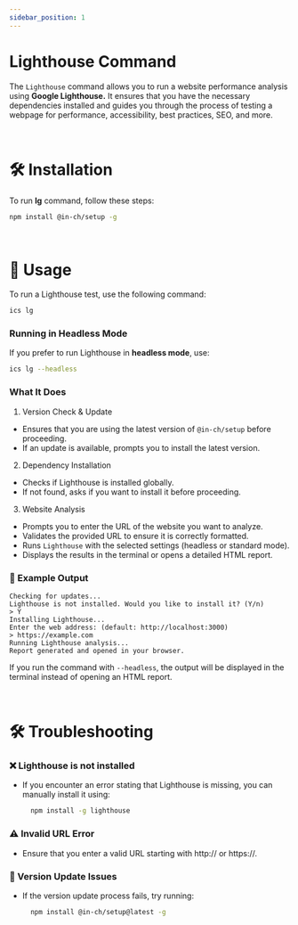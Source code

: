 ```yaml
---
sidebar_position: 1
---
```


# Lighthouse Command

The `Lighthouse` command allows you to run a website performance analysis using **Google Lighthouse.** It ensures that you have the necessary dependencies installed and guides you through the process of testing a webpage for performance, accessibility, best practices, SEO, and more.

<br />

# 🛠 Installation

To run **lg** command, follow these steps:

```bash
npm install @in-ch/setup -g
```

<br />

# 🚀 Usage

To run a Lighthouse test, use the following command:

```bash
ics lg
```

### Running in Headless Mode

If you prefer to run Lighthouse in **headless mode**, use:

```bash
ics lg --headless
```

### What It Does

1. Version Check & Update

- Ensures that you are using the latest version of `@in-ch/setup` before proceeding.
- If an update is available, prompts you to install the latest version.

2. Dependency Installation

- Checks if Lighthouse is installed globally.
- If not found, asks if you want to install it before proceeding.

3. Website Analysis

- Prompts you to enter the URL of the website you want to analyze.
- Validates the provided URL to ensure it is correctly formatted.
- Runs `Lighthouse` with the selected settings (headless or standard mode).
- Displays the results in the terminal or opens a detailed HTML report.

### 📌 Example Output

```less
Checking for updates...
Lighthouse is not installed. Would you like to install it? (Y/n)
> Y
Installing Lighthouse...
Enter the web address: (default: http://localhost:3000)
> https://example.com
Running Lighthouse analysis...
Report generated and opened in your browser.
```

If you run the command with `--headless`, the output will be displayed in the terminal instead of opening an HTML report.

<br />

# 🛠 Troubleshooting

### ❌ Lighthouse is not installed

- If you encounter an error stating that Lighthouse is missing, you can manually install it using:

  ```bash
    npm install -g lighthouse
  ```

### ⚠️ Invalid URL Error

- Ensure that you enter a valid URL starting with http:// or https://.

### 🔄 Version Update Issues

- If the version update process fails, try running:

  ```bash
    npm install @in-ch/setup@latest -g
  ```
